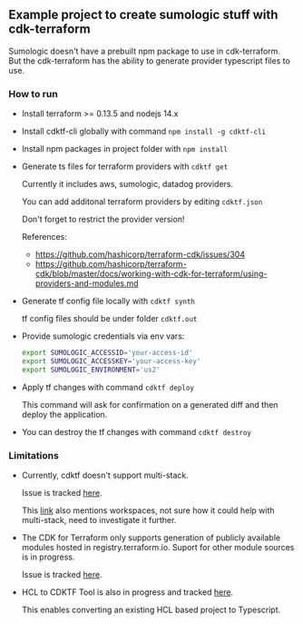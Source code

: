 ## Example project to create sumologic stuff with cdk-terraform

Sumologic doesn't have a prebuilt npm package to use in cdk-terraform.
But the cdk-terraform has the ability to generate provider typescript files to use.

### How to run

* Install terraform >= 0.13.5 and nodejs 14.x
* Install cdktf-cli globally with command `npm install -g cdktf-cli`
* Install npm packages in project folder with `npm install`
* Generate ts files for terraform providers with `cdktf get`

  Currently it includes aws, sumologic, datadog providers.

  You can add additonal terraform providers by editing `cdktf.json`

  Don't forget to restrict the provider version!

  References:
  * https://github.com/hashicorp/terraform-cdk/issues/304
  * https://github.com/hashicorp/terraform-cdk/blob/master/docs/working-with-cdk-for-terraform/using-providers-and-modules.md
* Generate tf config file locally with `cdktf synth`

  tf config files should be under folder `cdktf.out`
* Provide sumologic credentials via env vars:

  ```bash
  export SUMOLOGIC_ACCESSID='your-access-id'
  export SUMOLOGIC_ACCESSKEY='your-access-key'
  export SUMOLOGIC_ENVIRONMENT='us2'
  ```
* Apply tf changes with command `cdktf deploy`

  This command will ask for confirmation on a generated diff and then deploy the application.

* You can destroy the tf changes with command `cdktf destroy`

### Limitations
* Currently, cdktf doesn't support multi-stack.

  Issue is tracked [here](https://github.com/hashicorp/terraform-cdk/issues/35).

  This [link](https://github.com/hashicorp/terraform-cdk/issues/399) also mentions workspaces, not sure how it could help with multi-stack, need to investigate it further.

* The CDK for Terraform only supports generation of publicly available modules hosted in registry.terraform.io. Suport for other module sources is in progress.

  Issue is tracked [here](https://github.com/hashicorp/terraform-cdk/issues/16).
* HCL to CDKTF Tool is also in progress and tracked [here](https://github.com/hashicorp/terraform-cdk/issues/232).

  This enables converting an existing HCL based project to Typescript.
